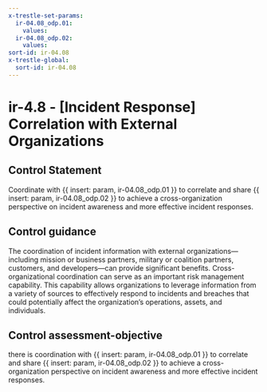 ```yaml
---
x-trestle-set-params:
  ir-04.08_odp.01:
    values:
  ir-04.08_odp.02:
    values:
sort-id: ir-04.08
x-trestle-global:
  sort-id: ir-04.08
---
```


# ir-4.8 - \[Incident Response\] Correlation with External Organizations

## Control Statement

Coordinate with {{ insert: param, ir-04.08_odp.01 }} to correlate and share {{ insert: param, ir-04.08_odp.02 }} to achieve a cross-organization perspective on incident awareness and more effective incident responses.

## Control guidance

The coordination of incident information with external organizations—including mission or business partners, military or coalition partners, customers, and developers—can provide significant benefits. Cross-organizational coordination can serve as an important risk management capability. This capability allows organizations to leverage information from a variety of sources to effectively respond to incidents and breaches that could potentially affect the organization’s operations, assets, and individuals.

## Control assessment-objective

there is coordination with {{ insert: param, ir-04.08_odp.01 }} to correlate and share {{ insert: param, ir-04.08_odp.02 }} to achieve a cross-organization perspective on incident awareness and more effective incident responses.
